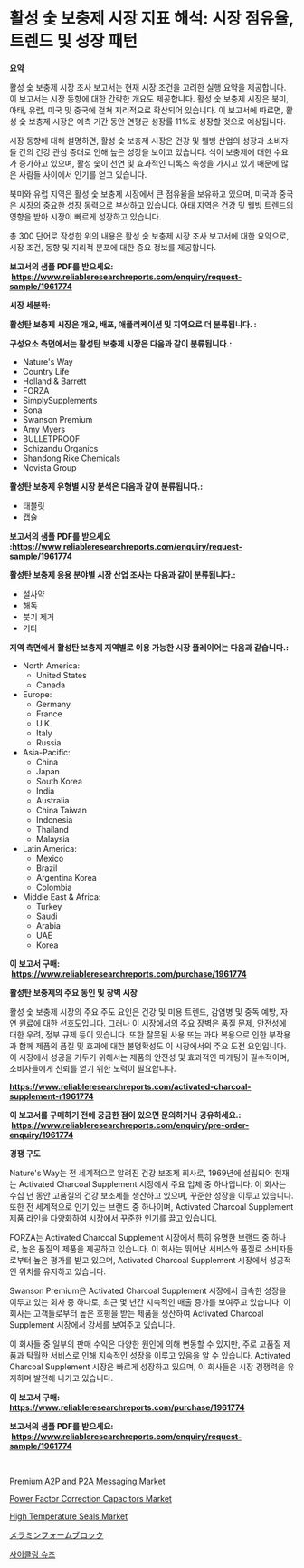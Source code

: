 <p><h1>활성 숯 보충제 시장 지표 해석: 시장 점유율, 트렌드 및 성장 패턴</h1></p><p><strong>요약</strong></p>
<p><p>활성 숯 보충제 시장 조사 보고서는 현재 시장 조건을 고려한 실행 요약을 제공합니다. 이 보고서는 시장 동향에 대한 간략한 개요도 제공합니다. 활성 숯 보충제 시장은 북미, 아태, 유럽, 미국 및 중국에 걸쳐 지리적으로 확산되어 있습니다. 이 보고서에 따르면, 활성 숯 보충제 시장은 예측 기간 동안 연평균 성장률 11%로 성장할 것으로 예상됩니다.</p><p>시장 동향에 대해 설명하면, 활성 숯 보충제 시장은 건강 및 웰빙 산업의 성장과 소비자들 간의 건강 관심 증대로 인해 높은 성장을 보이고 있습니다. 식이 보충제에 대한 수요가 증가하고 있으며, 활성 숯이 천연 및 효과적인 디톡스 속성을 가지고 있기 때문에 많은 사람들 사이에서 인기를 얻고 있습니다.</p><p>북미와 유럽 지역은 활성 숯 보충제 시장에서 큰 점유율을 보유하고 있으며, 미국과 중국은 시장의 중요한 성장 동력으로 부상하고 있습니다. 아태 지역은 건강 및 웰빙 트렌드의 영향을 받아 시장이 빠르게 성장하고 있습니다.</p><p>총 300 단어로 작성한 위의 내용은 활성 숯 보충제 시장 조사 보고서에 대한 요약으로, 시장 조건, 동향 및 지리적 분포에 대한 중요 정보를 제공합니다.</p></p>
<p><strong>보고서의 샘플 PDF를 받으세요: &nbsp;<a href="https://www.reliableresearchreports.com/enquiry/request-sample/1961774">https://www.reliableresearchreports.com/enquiry/request-sample/1961774</a></strong></p>
<p><strong>시장 세분화:</strong></p>
<p><strong> 활성탄 보충제 시장은 개요, 배포, 애플리케이션 및 지역으로 더 분류됩니다. :</strong></p>
<p><strong>구성요소 측면에서는 활성탄 보충제 시장은 다음과 같이 분류됩니다.:</strong></p>
<p><ul><li>Nature's Way</li><li>Country Life</li><li>Holland & Barrett</li><li>FORZA</li><li>SimplySupplements</li><li>Sona</li><li>Swanson Premium</li><li>Amy Myers</li><li>BULLETPROOF</li><li>Schizandu Organics</li><li>Shandong Rike Chemicals</li><li>Novista Group</li></ul></p>
<p><strong> 활성탄 보충제 유형별 시장 분석은 다음과 같이 분류됩니다.:</strong></p>
<p><ul><li>태블릿</li><li>캡슐</li></ul></p>
<p><strong>보고서의 샘플 PDF를 받으세요 :<a href="https://www.reliableresearchreports.com/enquiry/request-sample/1961774">https://www.reliableresearchreports.com/enquiry/request-sample/1961774</a></strong></p>
<p><strong> 활성탄 보충제 응용 분야별 시장 산업 조사는 다음과 같이 분류됩니다.:</strong></p>
<p><ul><li>설사약</li><li>해독</li><li>붓기 제거</li><li>기타</li></ul></p>
<p><strong>지역 측면에서 활성탄 보충제 지역별로 이용 가능한 시장 플레이어는 다음과 같습니다.:</strong></p>
<p><ul>
    <li>
        North America:
        <ul>
            <li>United States</li>
            <li>Canada</li>
        </ul>
    </li>
    <li>
        Europe:
        <ul>
            <li>Germany</li>
            <li>France</li>
            <li>U.K.</li>
            <li>Italy</li>
            <li>Russia</li>
        </ul>
    </li>
    <li>
        Asia-Pacific:
        <ul>
            <li>China</li>
            <li>Japan</li>
            <li>South Korea</li>
            <li>India</li>
            <li>Australia</li>
            <li>China Taiwan</li>
            <li>Indonesia</li>
            <li>Thailand</li>
            <li>Malaysia</li>
        </ul>
    </li>
    <li>
        Latin America:
        <ul>
            <li>Mexico</li>
            <li>Brazil</li>
            <li>Argentina Korea</li>
            <li>Colombia</li>
        </ul>
    </li>
    <li>
        Middle East & Africa:
        <ul>
            <li>Turkey</li>
            <li>Saudi</li>
            <li>Arabia</li>
            <li>UAE</li>
            <li>Korea</li>
        </ul>
    </li>
    </ul></p>
<p><strong>이 보고서 구매: &nbsp;<a href="https://www.reliableresearchreports.com/purchase/1961774">https://www.reliableresearchreports.com/purchase/1961774</a></strong></p>
<p><strong>활성탄 보충제의 주요 동인 및 장벽 시장</strong></p>
<p><p>활성 숯 보충제 시장의 주요 주도 요인은 건강 및 미용 트렌드, 감염병 및 중독 예방, 자연 원료에 대한 선호도입니다. 그러나 이 시장에서의 주요 장벽은 품질 문제, 안전성에 대한 우려, 정부 규제 등이 있습니다. 또한 잘못된 사용 또는 과다 복용으로 인한 부작용과 함께 제품의 품질 및 효과에 대한 불명확성도 이 시장에서의 주요 도전 요인입니다. 이 시장에서 성공을 거두기 위해서는 제품의 안전성 및 효과적인 마케팅이 필수적이며, 소비자들에게 신뢰를 얻기 위한 노력이 필요합니다.</p></p>
<p><strong><a href="https://www.reliableresearchreports.com/activated-charcoal-supplement-r1961774">https://www.reliableresearchreports.com/activated-charcoal-supplement-r1961774</a></strong></p>
<p><strong>이 보고서를 구매하기 전에 궁금한 점이 있으면 문의하거나 공유하세요.: &nbsp;<a href="https://www.reliableresearchreports.com/enquiry/pre-order-enquiry/1961774">https://www.reliableresearchreports.com/enquiry/pre-order-enquiry/1961774</a></strong></p>
<p><strong>경쟁 구도</strong></p>
<p><p>Nature's Way는 전 세계적으로 알려진 건강 보조제 회사로, 1969년에 설립되어 현재는 Activated Charcoal Supplement 시장에서 주요 업체 중 하나입니다. 이 회사는 수십 년 동안 고품질의 건강 보조제를 생산하고 있으며, 꾸준한 성장을 이루고 있습니다. 또한 전 세계적으로 인기 있는 브랜드 중 하나이며, Activated Charcoal Supplement 제품 라인을 다양화하여 시장에서 꾸준한 인기를 끌고 있습니다.</p><p>FORZA는 Activated Charcoal Supplement 시장에서 특히 유명한 브랜드 중 하나로, 높은 품질의 제품을 제공하고 있습니다. 이 회사는 뛰어난 서비스와 품질로 소비자들로부터 높은 평가를 받고 있으며, Activated Charcoal Supplement 시장에서 성공적인 위치를 유지하고 있습니다.</p><p>Swanson Premium은 Activated Charcoal Supplement 시장에서 급속한 성장을 이루고 있는 회사 중 하나로, 최근 몇 년간 지속적인 매출 증가를 보여주고 있습니다. 이 회사는 고객들로부터 높은 호평을 받는 제품을 생산하여 Activated Charcoal Supplement 시장에서 강세를 보여주고 있습니다.</p><p>이 회사들 중 일부의 판매 수익은 다양한 원인에 의해 변동할 수 있지만, 주로 고품질 제품과 탁월한 서비스로 인해 지속적인 성장을 이루고 있음을 알 수 있습니다. Activated Charcoal Supplement 시장은 빠르게 성장하고 있으며, 이 회사들은 시장 경쟁력을 유지하며 발전해 나가고 있습니다.</p></p>
<p><strong>이 보고서 구매: &nbsp; <a href="https://www.reliableresearchreports.com/purchase/1961774">https://www.reliableresearchreports.com/purchase/1961774</a></strong></p>
<p><strong>보고서의 샘플 PDF를 받으세요: &nbsp;<a href="https://www.reliableresearchreports.com/enquiry/request-sample/1961774">https://www.reliableresearchreports.com/enquiry/request-sample/1961774</a></strong><strong></strong></p>
<p>&nbsp;</p>
<p><p><a href="https://github.com/eeaveuhhh/Market-Research-Report-List-2/blob/main/premium-a2p-and-p2a-messaging-market.md">Premium A2P and P2A Messaging Market</a></p><p><a href="https://extreme-scabiosa-c81.notion.site/Power-Factor-Correction-Capacitors-Market-Comprehensive-Assessment-by-Type-Application-and-Geogra-38aa53a2d04849199653d1c6dd971660">Power Factor Correction Capacitors Market</a></p><p><a href="https://issuu.com/reportprime-2/docs/high-temperature-seals-market-size-2030.pptx">High Temperature Seals Market</a></p><p><a href="https://github.com/qwpelcjko9242629/Market-Research-Report-List-1/blob/main/377478924949.md">メラミンフォームブロック</a></p><p><a href="https://github.com/AlbertotDouglas44367/Market-Research-Report-List-1/blob/main/647829222925.md">사이클링 슈즈</a></p></p>